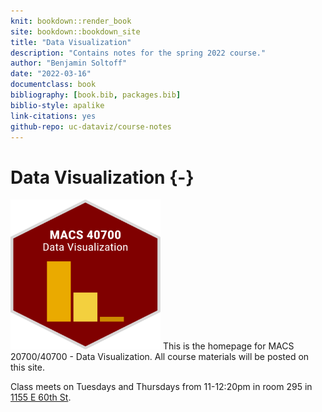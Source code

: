 ```yaml
--- 
knit: bookdown::render_book
site: bookdown::bookdown_site
title: "Data Visualization"
description: "Contains notes for the spring 2022 course."
author: "Benjamin Soltoff"
date: "2022-03-16"
documentclass: book
bibliography: [book.bib, packages.bib]
biblio-style: apalike
link-citations: yes
github-repo: uc-dataviz/course-notes
---
```


# Data Visualization {-}

<img src="images/hexsticker.svg" class="hexsticker" width="240" height="240"/> This is the homepage for MACS 20700/40700 - Data Visualization. All course materials will be posted on this site.

Class meets on Tuesdays and Thursdays from 11-12:20pm in room 295 in [1155 E 60th St](https://goo.gl/maps/iAotTKUvpn27YJrP8).
